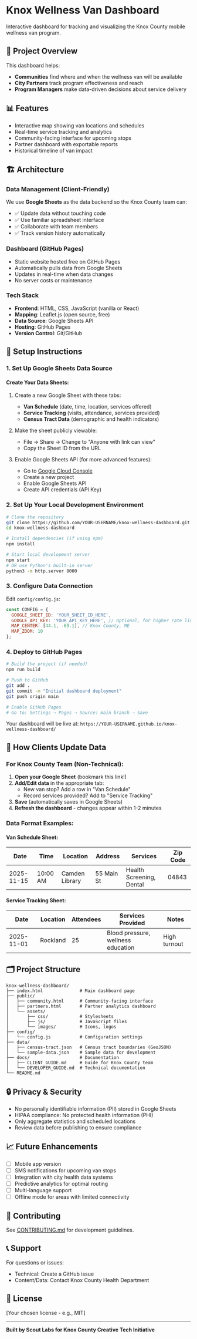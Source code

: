 # Knox Wellness Van Dashboard

Interactive dashboard for tracking and visualizing the Knox County mobile wellness van program.

## 🎯 Project Overview

This dashboard helps:
- **Communities** find where and when the wellness van will be available
- **City Partners** track program effectiveness and reach
- **Program Managers** make data-driven decisions about service delivery

## 📊 Features

- Interactive map showing van locations and schedules
- Real-time service tracking and analytics
- Community-facing interface for upcoming stops
- Partner dashboard with exportable reports
- Historical timeline of van impact

## 🏗️ Architecture

### Data Management (Client-Friendly)
We use **Google Sheets** as the data backend so the Knox County team can:
- ✅ Update data without touching code
- ✅ Use familiar spreadsheet interface
- ✅ Collaborate with team members
- ✅ Track version history automatically

### Dashboard (GitHub Pages)
- Static website hosted free on GitHub Pages
- Automatically pulls data from Google Sheets
- Updates in real-time when data changes
- No server costs or maintenance

### Tech Stack
- **Frontend**: HTML, CSS, JavaScript (vanilla or React)
- **Mapping**: Leaflet.js (open source, free)
- **Data Source**: Google Sheets API
- **Hosting**: GitHub Pages
- **Version Control**: Git/GitHub

## 🚀 Setup Instructions

### 1. Set Up Google Sheets Data Source

#### Create Your Data Sheets:
1. Create a new Google Sheet with these tabs:
   - **Van Schedule** (date, time, location, services offered)
   - **Service Tracking** (visits, attendance, services provided)
   - **Census Tract Data** (demographic and health indicators)

2. Make the sheet publicly viewable:
   - File → Share → Change to "Anyone with link can view"
   - Copy the Sheet ID from the URL

3. Enable Google Sheets API (for more advanced features):
   - Go to [Google Cloud Console](https://console.cloud.google.com)
   - Create a new project
   - Enable Google Sheets API
   - Create API credentials (API Key)

### 2. Set Up Your Local Development Environment

```bash
# Clone the repository
git clone https://github.com/YOUR-USERNAME/knox-wellness-dashboard.git
cd knox-wellness-dashboard

# Install dependencies (if using npm)
npm install

# Start local development server
npm start
# OR use Python's built-in server
python3 -m http.server 8000
```

### 3. Configure Data Connection

Edit `config/config.js`:
```javascript
const CONFIG = {
  GOOGLE_SHEET_ID: 'YOUR_SHEET_ID_HERE',
  GOOGLE_API_KEY: 'YOUR_API_KEY_HERE', // Optional, for higher rate limits
  MAP_CENTER: [44.1, -69.1], // Knox County, ME
  MAP_ZOOM: 10
};
```

### 4. Deploy to GitHub Pages

```bash
# Build the project (if needed)
npm run build

# Push to GitHub
git add .
git commit -m "Initial dashboard deployment"
git push origin main

# Enable GitHub Pages
# Go to: Settings → Pages → Source: main branch → Save
```

Your dashboard will be live at: `https://YOUR-USERNAME.github.io/knox-wellness-dashboard/`

## 📝 How Clients Update Data

### For Knox County Team (Non-Technical):

1. **Open your Google Sheet** (bookmark this link!)
2. **Add/Edit data** in the appropriate tab:
   - New van stop? Add a row in "Van Schedule"
   - Record services provided? Add to "Service Tracking"
3. **Save** (automatically saves in Google Sheets)
4. **Refresh the dashboard** - changes appear within 1-2 minutes

### Data Format Examples:

#### Van Schedule Sheet:
| Date | Time | Location | Address | Services | Zip Code |
|------|------|----------|---------|----------|----------|
| 2025-11-15 | 10:00 AM | Camden Library | 55 Main St | Health Screening, Dental | 04843 |

#### Service Tracking Sheet:
| Date | Location | Attendees | Services Provided | Notes |
|------|----------|-----------|-------------------|-------|
| 2025-11-01 | Rockland | 25 | Blood pressure, wellness education | High turnout |

## 🗂️ Project Structure

```
knox-wellness-dashboard/
├── index.html              # Main dashboard page
├── public/
│   ├── community.html      # Community-facing interface
│   ├── partners.html       # Partner analytics dashboard
│   └── assets/
│       ├── css/            # Stylesheets
│       ├── js/             # JavaScript files
│       └── images/         # Icons, logos
├── config/
│   └── config.js           # Configuration settings
├── data/
│   ├── census-tract.json   # Census tract boundaries (GeoJSON)
│   └── sample-data.json    # Sample data for development
├── docs/                   # Documentation
│   ├── CLIENT_GUIDE.md     # Guide for Knox County team
│   └── DEVELOPER_GUIDE.md  # Technical documentation
└── README.md
```

## 🔒 Privacy & Security

- No personally identifiable information (PII) stored in Google Sheets
- HIPAA compliance: No protected health information (PHI)
- Only aggregate statistics and scheduled locations
- Review data before publishing to ensure compliance

## 📈 Future Enhancements

- [ ] Mobile app version
- [ ] SMS notifications for upcoming van stops
- [ ] Integration with city health data systems
- [ ] Predictive analytics for optimal routing
- [ ] Multi-language support
- [ ] Offline mode for areas with limited connectivity

## 🤝 Contributing

See [CONTRIBUTING.md](CONTRIBUTING.md) for development guidelines.

## 📞 Support

For questions or issues:
- Technical: Create a GitHub issue
- Content/Data: Contact Knox County Health Department

## 📄 License

[Your chosen license - e.g., MIT]

---

**Built by Scout Labs for Knox County Creative Tech Initiative**
